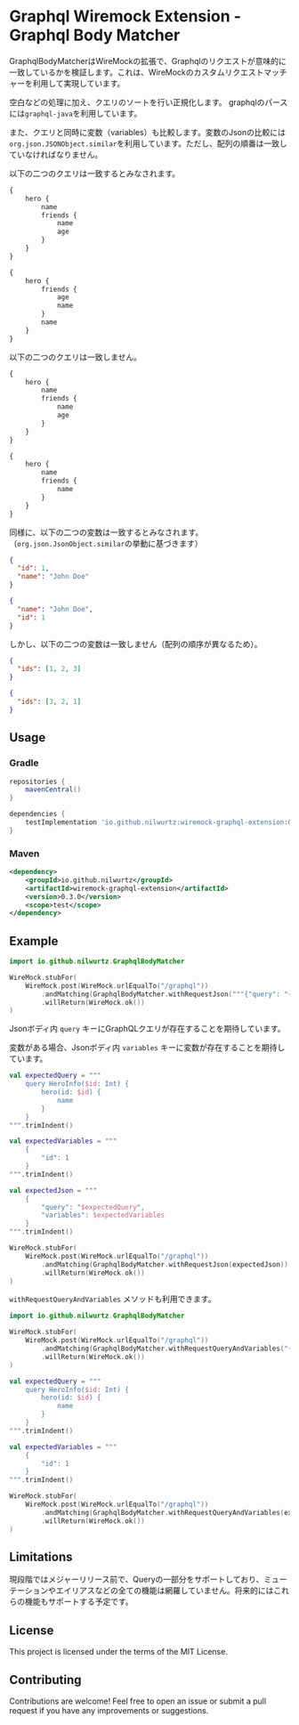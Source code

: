 # Graphql Wiremock Extension - Graphql Body Matcher
GraphqlBodyMatcherはWireMockの拡張で、Graphqlのリクエストが意味的に一致しているかを検証します。これは、WireMockのカスタムリクエストマッチャーを利用して実現しています。

空白などの処理に加え、クエリのソートを行い正規化します。
graphqlのパースには`graphql-java`を利用しています。

また、クエリと同時に変数（variables）も比較します。変数のJsonの比較には`org.json.JSONObject.similar`を利用しています。ただし、配列の順番は一致していなければなりません。

以下の二つのクエリは一致するとみなされます。

```graphql
{
    hero {
        name
        friends {
            name
            age
        }
    }
}
```
```graphql
{
    hero {
        friends {
            age
            name
        }
        name
    }
}
```
以下の二つのクエリは一致しません。

```graphql
{
    hero {
        name
        friends {
            name
            age
        }
    }
}
```
```graphql
{
    hero {
        name
        friends {
            name
        }
    }
}
```

同様に、以下の二つの変数は一致するとみなされます。
（`org.json.JsonObject.similar`の挙動に基づきます）

```json
{
  "id": 1,
  "name": "John Doe"
}
```

```json
{
  "name": "John Doe",
  "id": 1
}
```

しかし、以下の二つの変数は一致しません（配列の順序が異なるため）。

```json
{
  "ids": [1, 2, 3]
}
```
```json
{
  "ids": [3, 2, 1]
}
```

## Usage
### Gradle

```groovy
repositories {
    mavenCentral()
}

dependencies {
    testImplementation 'io.github.nilwurtz:wiremock-graphql-extension:0.3.0'
}
```

### Maven

```xml
<dependency>
    <groupId>io.github.nilwurtz</groupId>
    <artifactId>wiremock-graphql-extension</artifactId>
    <version>0.3.0</version>
    <scope>test</scope>
</dependency>
```


## Example

```kotlin
import io.github.nilwurtz.GraphqlBodyMatcher

WireMock.stubFor(
    WireMock.post(WireMock.urlEqualTo("/graphql"))
        .andMatching(GraphqlBodyMatcher.withRequestJson("""{"query": "{ hero { name }}"}"""))
        .willReturn(WireMock.ok())
)
```

Jsonボディ内 `query` キーにGraphQLクエリが存在することを期待しています。

変数がある場合、Jsonボディ内 `variables` キーに変数が存在することを期待しています。

```kotlin
val expectedQuery = """
    query HeroInfo($id: Int) {
        hero(id: $id) {
            name
        }
    }
""".trimIndent()

val expectedVariables = """
    {
        "id": 1
    }
""".trimIndent()

val expectedJson = """
    {
        "query": "$expectedQuery",
        "variables": $expectedVariables
    }
""".trimIndent()

WireMock.stubFor(
    WireMock.post(WireMock.urlEqualTo("/graphql"))
        .andMatching(GraphqlBodyMatcher.withRequestJson(expectedJson))
        .willReturn(WireMock.ok())
)
```

`withRequestQueryAndVariables` メソッドも利用できます。

```kotlin
import io.github.nilwurtz.GraphqlBodyMatcher

WireMock.stubFor(
    WireMock.post(WireMock.urlEqualTo("/graphql"))
        .andMatching(GraphqlBodyMatcher.withRequestQueryAndVariables("{ hero { name }}"))
        .willReturn(WireMock.ok())
)
```

```kotlin
val expectedQuery = """
    query HeroInfo($id: Int) {
        hero(id: $id) {
            name
        }
    }
""".trimIndent()

val expectedVariables = """
    {
        "id": 1
    }
""".trimIndent()

WireMock.stubFor(
    WireMock.post(WireMock.urlEqualTo("/graphql"))
        .andMatching(GraphqlBodyMatcher.withRequestQueryAndVariables(expectedQuery, expectedVariables))
        .willReturn(WireMock.ok())
)
```

## Limitations
現段階ではメジャーリリース前で、Queryの一部分をサポートしており、ミューテーションやエイリアスなどの全ての機能は網羅していません。将来的にはこれらの機能もサポートする予定です。

## License
This project is licensed under the terms of the MIT License.

## Contributing
Contributions are welcome! Feel free to open an issue or submit a pull request if you have any improvements or suggestions.